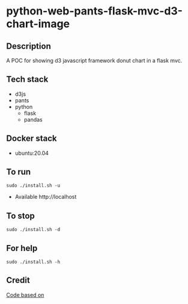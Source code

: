 # python-web-pants-flask-mvc-d3-chart-image

## Description
A POC for showing d3
javascript framework
donut chart in a flask mvc.

## Tech stack
- d3js
- pants
- python
  - flask
  - pandas

## Docker stack
- ubuntu:20.04

## To run
`sudo ./install.sh -u`
- Available http://localhost

## To stop
`sudo ./install.sh -d`

## For help
`sudo ./install.sh -h`

## Credit
[Code based on](https://blog.logrocket.com/build-interactive-charts-flask-d3js/)
